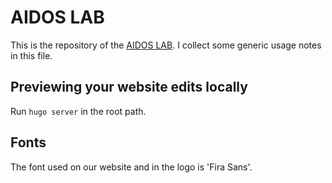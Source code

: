 # AIDOS LAB

This is the repository of the [AIDOS LAB](https://aidos.group). I collect
some generic usage notes in this file.

## Previewing your website edits locally

Run `hugo server` in the root path.

## Fonts

The font used on our website and in the logo is 'Fira Sans'.
